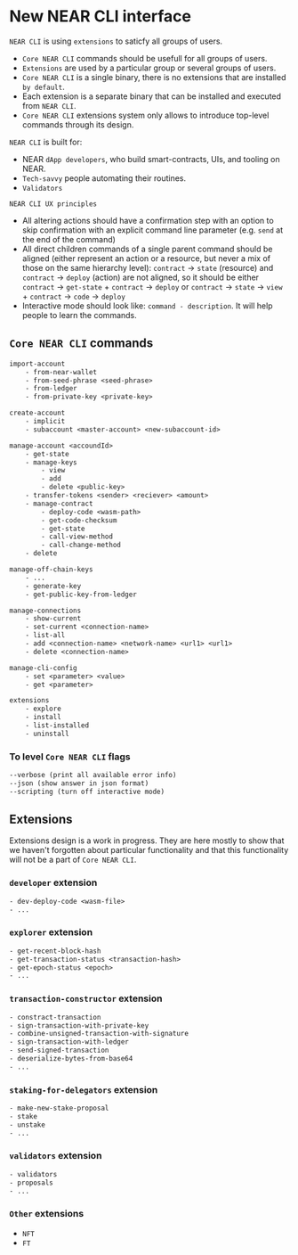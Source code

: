 # New NEAR CLI interface

`NEAR CLI` is using `extensions` to saticfy all groups of users.
- `Core NEAR CLI` commands should be usefull for all groups of users.
- `Extensions` are used by a particular group or several groups of users.
- `Core NEAR CLI` is a single binary, there is no extensions that are installed `by default`.
- Each extension is a separate binary that can be installed and executed from `NEAR CLI`.
- `Core NEAR CLI` extensions system only allows to introduce top-level commands through its design.

`NEAR CLI` is built for:
- NEAR `dApp developers`, who build smart-contracts, UIs, and tooling on NEAR.
- `Tech-savvy` people automating their routines.
- `Validators`

`NEAR CLI UX principles`
- All altering actions should have a confirmation step with an option to skip confirmation with an explicit command line parameter (e.g. `send` at the end of the command)
- All direct children commands of a single parent command should be aligned (either represent an action or a resource, but never a mix of those on the same hierarchy level): `contract` -> `state` (resource) and `contract` -> `deploy` (action) are not aligned, so it should be either `contract` -> `get-state` + `contract` -> `deploy` or `contract` -> `state` -> `view` + `contract` -> `code` -> `deploy`
- Interactive mode should look like: `command - description`. It will help people to learn the commands.

## `Core NEAR CLI` commands
```txt
import-account
    - from-near-wallet
    - from-seed-phrase <seed-phrase>
    - from-ledger
    - from-private-key <private-key>

create-account
    - implicit
    - subaccount <master-account> <new-subaccount-id>

manage-account <accoundId>
    - get-state
    - manage-keys
        - view
        - add
        - delete <public-key>
    - transfer-tokens <sender> <reciever> <amount>
    - manage-contract
        - deploy-code <wasm-path>
        - get-code-checksum
        - get-state
        - call-view-method
        - call-change-method
    - delete

manage-off-chain-keys
    - ...
    - generate-key
    - get-public-key-from-ledger

manage-connections
    - show-current
    - set-current <connection-name>
    - list-all
    - add <connection-name> <network-name> <url1> <url1>
    - delete <connection-name>

manage-cli-config
    - set <parameter> <value>
    - get <parameter>

extensions
    - explore
    - install
    - list-installed
    - uninstall
```

### To level `Core NEAR CLI` flags
```txt
--verbose (print all available error info)
--json (show answer in json format)
--scripting (turn off interactive mode)
```

## Extensions
Extensions design is a work in progress. They are here mostly to show that we haven't forgotten about particular functionality and that this functionality will not be a part of `Core NEAR CLI`.

### `developer` extension
```txt
- dev-deploy-code <wasm-file>
- ...
```

### `explorer` extension
```txt
- get-recent-block-hash
- get-transaction-status <transaction-hash>
- get-epoch-status <epoch>
- ...
```

### `transaction-constructor` extension
```txt
- constract-transaction
- sign-transaction-with-private-key
- combine-unsigned-transaction-with-signature
- sign-transaction-with-ledger
- send-signed-transaction
- deserialize-bytes-from-base64
- ...
```

### `staking-for-delegators` extension
```txt
- make-new-stake-proposal
- stake
- unstake
- ...
```

### `validators` extension
```txt
- validators
- proposals
- ...
```

### `Other` extensions
- `NFT`
- `FT`